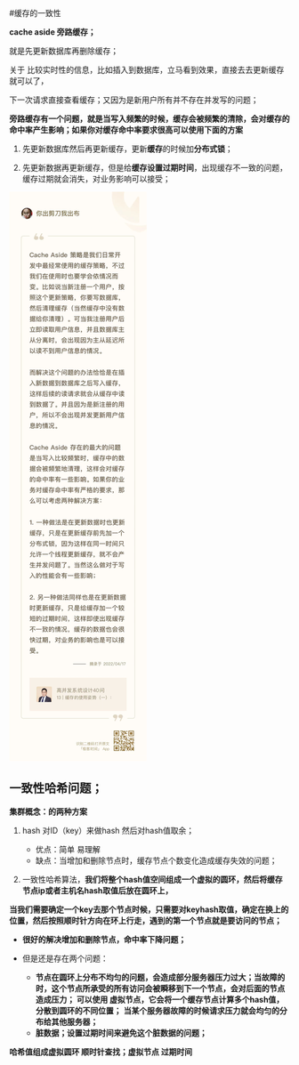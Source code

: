 #缓存的一致性

**cache aside 旁路缓存；**

就是先更新数据库再删除缓存；

关于 比较实时性的信息，比如插入到数据库，立马看到效果，直接去去更新缓存就可以了，

下一次请求直接查看缓存；又因为是新用户所有并不存在并发写的问题；





**旁路缓存有一个问题，就是当写入频繁的时候，缓存会被频繁的清除，会对缓存的命中率产生影响；如果你对缓存命中率要求很高可以使用下面的方案**

1. 先更新数据库然后再更新缓存，更新**缓存**的时候加**分布式锁**；

   

2. 先更新数据再更新缓存，但是给**缓存设置过期时间**，出现缓存不一致的问题，缓存过期就会消失，对业务影响可以接受；



![5b5ff7fcd636f7d3a7a0cac659263e8](缓存的一致性.assets/5b5ff7fcd636f7d3a7a0cac659263e8.jpg)





## 一致性哈希问题；



**集群概念：的两种方案**

1. hash 对ID（key）来做hash 然后对hash值取余；

   * 优点：简单 易理解
   * 缺点：当增加和删除节点时，缓存节点个数变化造成缓存失效的问题；

   

2.  一致性哈希算法，**我们将整个hash值空间组成一个虚拟的圆环，然后将缓存节点ip或者主机名hash取值后放在圆环上，**

   **当我们需要确定一个key去那个节点时候，只需要对keyhash取值，确定在换上的位置，然后按照顺时针方向在环上行走，遇到的第一个节点就是要访问的节点；**

   

   * **很好的解决增加和删除节点，命中率下降问题；**

   * 但是还是存在两个问题：

     * **节点在圆环上分布不均匀的问题，会造成部分服务器压力过大；当故障的时，这个节点所承受的所有访问会被瞬移到下一个节点，会对后面的节点造成压力； 可以使用 虚拟节点，它会将一个缓存节点计算多个hash值，分散到圆环的不同位置；**    **当某个服务器故障的时候请求压力就会均匀的分布给其他服务器；**
     * **脏数据；设置过期时间来避免这个脏数据的问题；**

     

**哈希值组成虚拟圆环  顺时针查找；虚拟节点  过期时间**